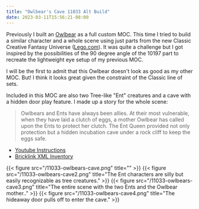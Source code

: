 ```yaml
---
title: "Owlbear's Cave 11033 Alt Build"
date: 2023-03-11T15:56:21-08:00
---
```


Previously I built an [Owlbear](/posts/owlbear) as a full custom MOC. This time I tried to build a similar character and a whole scene using just parts from the new Classic Creative Fantasy Universe ([Lego.com](https://www.lego.com/en-us/product/creative-fantasy-universe-11033)). It was quite a challenge but I got inspired by the possibilities of the 90 degree angle of the 10197 part to recreate the lightweight eye setup of my previous MOC.

I will be the first to admit that this Owlbear doesn't look as good as my other MOC. But! I think it looks great given the constraint of the Classic line of sets.

Included in this MOC are also two Tree-like "Ent" creatures and a cave with a hidden door play feature. I made up a story for the whole scene:

> Owlbears and Ents have always been allies. At their most vulnerable, when they have laid a clutch of eggs, a mother Owlbear has called upon the Ents to protect her clutch. The Ent Queen provided not only protection but a hidden incubation cave under a rock cliff to keep the eggs safe.

<!-- - [Rebrickable](https://rebrickable.com/mocs/MOC-139627/bricktoad/mead-of-poetry-31143-birdhouse-alt-build/#details) -->
<!-- - [PDF Instructions](/11033-owlbears-cave.pdf) -->
- [Youtube Instructions](https://youtu.be/lZ0VTKMMVFM)
- [Bricklink XML Inventory](/11033-owlbears-cave.xml)

{{< figure src="/11033-owlbears-cave.png" title="" >}}
{{< figure src="/11033-owlbears-cave2.png" title="The Ent characters are silly but easily recognizable as tree creatures." >}}
{{< figure src="/11033-owlbears-cave3.png" title="The entire scene with the two Ents and the Owlbear mother.." >}}
{{< figure src="/11033-owlbears-cave4.png" title="The hideaway door pulls off to enter the cave." >}}
